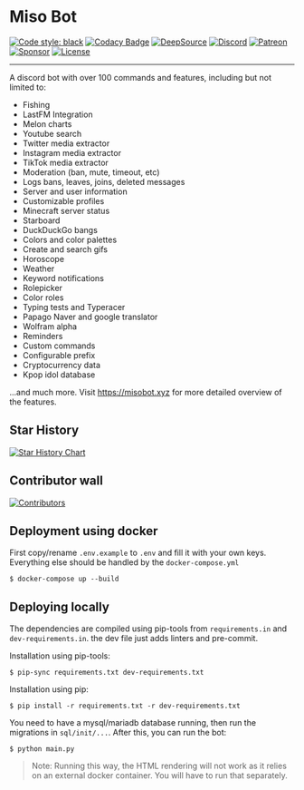 # Miso Bot

[![Code style: black](https://img.shields.io/badge/code%20style-black-000000.svg)](https://github.com/psf/black)
[![Codacy Badge](https://api.codacy.com/project/badge/Grade/84479f7c0f4c44a6aa2ba435e0215436)](https://app.codacy.com/manual/joinemm/miso-bot?utm_source=github.com&utm_medium=referral&utm_content=joinemm/miso-bot&utm_campaign=Badge_Grade_Dashboard)
[![DeepSource](https://deepsource.io/gh/joinemm/miso-bot.svg/?label=active+issues&show_trend=true&token=0E1BBh1I4k_HkqRvfRy86yMc)](https://deepsource.io/gh/joinemm/miso-bot/?ref=repository-badge)
[![Discord](https://img.shields.io/discord/652904322706833409.svg?label=&logo=discord&logoColor=ffffff&color=7389D8&labelColor=6A7EC2)](https://discord.gg/RzDW3Ne)
[![Patreon](https://img.shields.io/badge/Patreon-donate-orange.svg)](https://www.patreon.com/joinemm)
[![Sponsor](https://img.shields.io/github/sponsors/joinemm?color=%23db61a2)](https://github.com/sponsors/joinemm)
[![License](https://img.shields.io/github/license/joinemm/miso-bot)](https://img.shields.io/github/license/joinemm/miso-bot)

* * *

A discord bot with over 100 commands and features, including but not limited to:

-   Fishing
-   LastFM Integration
-   Melon charts
-   Youtube search
-   Twitter media extractor
-   Instagram media extractor
-   TikTok media extractor
-   Moderation (ban, mute, timeout, etc)
-   Logs bans, leaves, joins, deleted messages
-   Server and user information
-   Customizable profiles
-   Minecraft server status
-   Starboard
-   DuckDuckGo bangs
-   Colors and color palettes
-   Create and search gifs
-   Horoscope
-   Weather
-   Keyword notifications
-   Rolepicker
-   Color roles
-   Typing tests and Typeracer
-   Papago Naver and google translator
-   Wolfram alpha
-   Reminders
-   Custom commands
-   Configurable prefix
-   Cryptocurrency data
-   Kpop idol database

...and much more. Visit <https://misobot.xyz> for more detailed overview of the features.

## Star History

[![Star History Chart](https://api.star-history.com/svg?repos=joinemm/miso-bot&type=Date)](https://star-history.com/#joinemm/miso-bot&Date)

## Contributor wall

[![Contributors](https://contrib.rocks/image?repo=joinemm/miso-bot)](https://github.com/joinemm/miso-bot/graphs/contributors)

## Deployment using docker

First copy/rename `.env.example` to `.env` and fill it with your own keys.
Everything else should be handled by the `docker-compose.yml`

    $ docker-compose up --build

## Deploying locally

The dependencies are compiled using pip-tools from `requirements.in` and `dev-requirements.in`. the dev file just adds linters and pre-commit.

Installation using pip-tools:

    $ pip-sync requirements.txt dev-requirements.txt

Installation using pip:

    $ pip install -r requirements.txt -r dev-requirements.txt

You need to have a mysql/mariadb database running, then run the migrations in `sql/init/...`. After this, you can run the bot:

    $ python main.py

> Note: Running this way, the HTML rendering will not work as it relies on an external docker container. You will have to run that separately.



